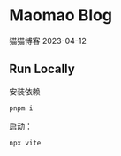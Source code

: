 # Maomao Blog

猫猫博客 2023-04-12


## Run Locally

安装依赖

```bash
pnpm i
```

启动：

```bash
npx vite
```